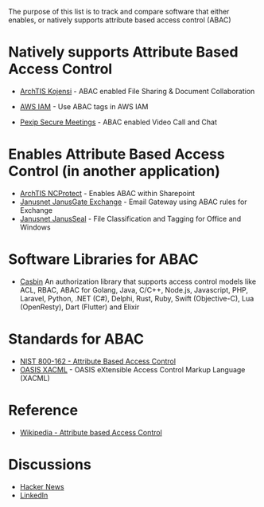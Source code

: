 The purpose of this list is to track and compare software that either enables, or natively supports attribute based access control (ABAC)

# Natively supports Attribute Based Access Control

* [ArchTIS Kojensi](https://www.archtis.com/secure-document-collaboration-software-protecting-classified-information/) - ABAC enabled File Sharing & Document Collaboration
* [AWS IAM](https://docs.aws.amazon.com/IAM/latest/UserGuide/tutorial_attribute-based-access-control.html) - Use ABAC tags in AWS IAM

* [Pexip Secure Meetings](https://www.pexip.com/products/secure-meetings) - ABAC enabled Video Call and Chat
  
# Enables Attribute Based Access Control (in another application)
* [ArchTIS NCProtect](https://www.archtis.com/data-discovery-classification-protection-software-secure-collaboration/) - Enables ABAC within Sharepoint
* [Janusnet JanusGate Exchange](https://www.janusnet.com/janusGATE/Exchange) - Email Gateway using ABAC rules for Exchange
* [Janusnet JanusSeal](https://www.janusnet.com/janusseal/windows-suite) - File Classification and Tagging for Office and Windows
  
# Software Libraries for ABAC

* [Casbin](https://casbin.org/) An authorization library that supports access control models like ACL, RBAC, ABAC for Golang, Java, C/C++, Node.js, Javascript, PHP, Laravel, Python, .NET (C#), Delphi, Rust, Ruby, Swift (Objective-C), Lua (OpenResty), Dart (Flutter) and Elixir

# Standards for ABAC
* [NIST 800-162 - Attribute Based Access Control](https://csrc.nist.gov/pubs/sp/800/162/upd2/final)
* [OASIS XACML](https://groups.oasis-open.org/communities/tc-community-home2?CommunityKey=67afe552-0921-49b7-9a85-018dc7d3ef1d) - OASIS eXtensible Access Control Markup Language (XACML)
  
# Reference
* [Wikipedia - Attribute based Access Control](https://en.wikipedia.org/wiki/Attribute-based_access_control) 
# Discussions

* [Hacker News](https://news.ycombinator.com/item?id=43100949)
* [LinkedIn](https://www.linkedin.com/feed/update/urn:li:activity:7297928854642245632/)
